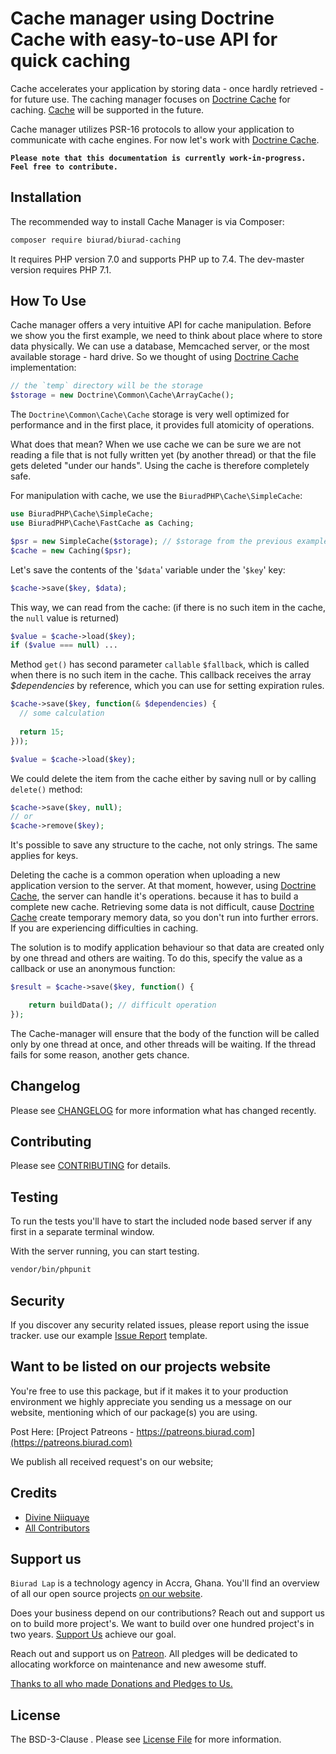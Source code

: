 # Cache manager using Doctrine Cache with easy-to-use API for quick caching

Cache accelerates your application by storing data - once hardly retrieved - for future use. The caching manager focuses on [Doctrine Cache](https://github.com/doctrine/cache) for caching. [Cache](https://github.com/cache/cache) will be supported in the future.

Cache manager utilizes PSR-16 protocols to allow your application to communicate with cache engines. For now let's work with [Doctrine Cache](https://github.com/doctrine/cache).

**`Please note that this documentation is currently work-in-progress. Feel free to contribute.`**

## Installation

The recommended way to install Cache Manager is via Composer:

```bash
composer require biurad/biurad-caching
```

It requires PHP version 7.0 and supports PHP up to 7.4. The dev-master version requires PHP 7.1.

## How To Use

Cache manager offers a very intuitive API for cache manipulation. Before we show you the first example, we need to think about place where
to store data physically. We can use a database, Memcached server, or the most available storage - hard drive. So we thought of using [Doctrine Cache](https://github.com/doctrine/cache) implementation:

```php
// the `temp` directory will be the storage
$storage = new Doctrine\Common\Cache\ArrayCache();
```

The `Doctrine\Common\Cache\Cache` storage is very well optimized for performance and in the first place,
it provides full atomicity of operations.

What does that mean? When we use cache we can be sure we are not reading a file that is not fully
written yet (by another thread) or that the file gets deleted "under our hands". Using the cache is therefore completely safe.

For manipulation with cache, we use the `BiuradPHP\Cache\SimpleCache`:

```php
use BiuradPHP\Cache\SimpleCache;
use BiuradPHP\Cache\FastCache as Caching;

$psr = new SimpleCache($storage); // $storage from the previous example
$cache = new Caching($psr);
```

Let's save the contents of the '`$data`' variable under the '`$key`' key:

```php
$cache->save($key, $data);
```

This way, we can read from the cache: (if there is no such item in the cache, the `null` value is returned)

```php
$value = $cache->load($key);
if ($value === null) ...
```

Method `get()` has second parameter `callable` `$fallback`, which is called when there is no such item in the cache. This callback receives the array *$dependencies* by reference, which you can use for setting expiration rules.

```php
$cache->save($key, function(& $dependencies) {
  // some calculation
  
  return 15;
}));

$value = $cache->load($key);
```

We could delete the item from the cache either by saving null or by calling `delete()` method:

```php
$cache->save($key, null);
// or
$cache->remove($key);
```

It's possible to save any structure to the cache, not only strings. The same applies for keys.

Deleting the cache is a common operation when uploading a new application version to the server. At that moment, however, using [Doctrine Cache](https://github.com/doctrine/cache), the server can handle it's operations.
because it has to build a complete new cache. Retrieving some data is not difficult, cause [Doctrine Cache](https://github.com/doctrine/cache) create temporary memory data, so you don't run into further errors. If you are experiencing difficulties in caching.

The solution is to modify application behaviour so that data are created only by one thread and others are waiting. To do this, specify the value as a callback
or use an anonymous function:

```php
$result = $cache->save($key, function() {

	return buildData(); // difficult operation
});
```

The Cache-manager will ensure that the body of the function will be called only by one thread at once, and other threads will be waiting.
If the thread fails for some reason, another gets chance.

## Changelog

Please see [CHANGELOG](CHANGELOG.md) for more information what has changed recently.

## Contributing

Please see [CONTRIBUTING](CONTRIBUTING.md) for details.

## Testing

To run the tests you'll have to start the included node based server if any first in a separate terminal window.

With the server running, you can start testing.

```bash
vendor/bin/phpunit
```

## Security

If you discover any security related issues, please report using the issue tracker.
use our example [Issue Report](.github/ISSUE_TEMPLATE/Bug_report.md) template.

## Want to be listed on our projects website

You're free to use this package, but if it makes it to your production environment we highly appreciate you sending us a message on our website, mentioning which of our package(s) you are using.

Post Here: [Project Patreons - https://patreons.biurad.com](https://patreons.biurad.com)

We publish all received request's on our website;

## Credits

- [Divine Niiquaye](https://github.com/divineniiquaye)
- [All Contributors](https://biurad.com/projects/biurad-caching/contributers)

## Support us

`Biurad Lap` is a technology agency in Accra, Ghana. You'll find an overview of all our open source projects [on our website](https://biurad.com/opensource).

Does your business depend on our contributions? Reach out and support us on to build more project's. We want to build over one hundred project's in two years. [Support Us](https://biurad.com/donate) achieve our goal.

Reach out and support us on [Patreon](https://www.patreon.com/biurad). All pledges will be dedicated to allocating workforce on maintenance and new awesome stuff.

[Thanks to all who made Donations and Pledges to Us.](.github/ISSUE_TEMPLATE/Support_us.md)

## License

The BSD-3-Clause . Please see [License File](LICENSE.md) for more information.
